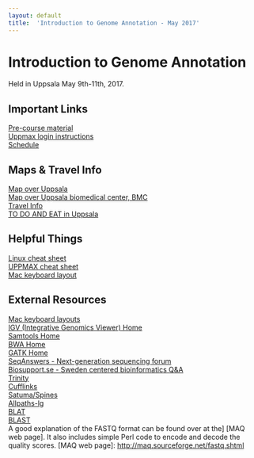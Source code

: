 ```yaml
---
layout: default
title:  'Introduction to Genome Annotation - May 2017'
---
```

 

# Introduction to Genome Annotation

Held in Uppsala May 9th-11th, 2017.

## Important Links
[Pre-course material](precourse)  
[Uppmax login instructions](practical_session/LoginInstructions)  
[Schedule](schedule)

## Maps & Travel Info
[Map over Uppsala](http://www.uppsalakartan.se/)  
[Map over Uppsala biomedical center, BMC](bmc)  
[Travel Info](travel)  
[TO DO AND EAT in Uppsala](http://www.destinationuppsala.se/en/)

## Helpful Things
[Linux cheat sheet](files/linux-cheat-sheet.pdf)  
[UPPMAX cheat sheet](files/uppmax-cheat-sheet.png)  
[Mac keyboard layout](../common/mac-keyboard)  

## External Resources
[Mac keyboard layouts](../common/mac-keyboard)  
[IGV (Integrative Genomics Viewer) Home](https://www.broadinstitute.org/igv/)  
[Samtools Home](http://www.htslib.org/)  
[BWA Home](http://bio-bwa.sourceforge.net/)  
[GATK Home](https://www.broadinstitute.org/gatk/)  
[SeqAnswers - Next-generation sequencing forum](http://seqanswers.com/)  
[Biosupport.se - Sweden centered bioinformatics Q&A](https://biosupport.se/)   
[Trinity](http://trinityrnaseq.github.io/)  
[Cufflinks](http://cole-trapnell-lab.github.io/cufflinks/)  
[Satuma/Spines](http://www.broadinstitute.org/science/programs/genome-biology/spines)  
[Allpaths-lg](http://www.broadinstitute.org/software/allpaths-lg/blog/?page_id=12)  
[BLAT](http://genome.ucsc.edu/goldenPath/help/blatSpec.html)  
[BLAST](http://www.ncbi.nlm.nih.gov/books/NBK1763/)  
 A good explanation of the FASTQ format can be found over at the] [MAQ web page]. It also includes simple Perl code to encode and decode the quality scores.
 [MAQ web page]: http://maq.sourceforge.net/fastq.shtml
